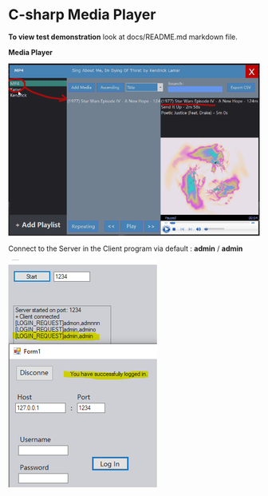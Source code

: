 # C-sharp Media Player
**To view test demonstration** look at docs/README.md markdown file.

**Media Player**

![Snapshot of Media Player](docs/screencaps/figure2.gif)


Connect to the Server in the Client program via default : **admin** / **admin**

![Snapshot of Client-Server](docs/screencaps/correct%20login.png)
